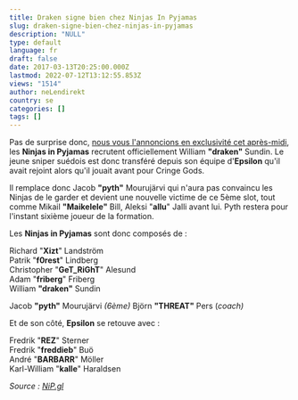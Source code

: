 ```yaml
---
title: Draken signe bien chez Ninjas In Pyjamas
slug: draken-signe-bien-chez-ninjas-in-pyjamas
description: "NULL"
type: default
language: fr
draft: false
date: 2017-03-13T20:25:00.000Z
lastmod: 2022-07-12T13:12:55.853Z
views: "1514"
author: neLendirekt
country: se
categories: []
tags: []
---
```

Pas de surprise donc, [nous vous l'annoncions en exclusivité cet après-midi](https://images/articles/draken-en-route-pour-rejoindre-nip/31), les **Ninjas in Pyjamas** recrutent officiellement William **"draken"** Sundin. Le jeune sniper suédois est donc transféré depuis son équipe d'**Epsilon** qu'il avait rejoint alors qu'il jouait avant pour Cringe Gods. 

Il remplace donc Jacob **"pyth"** Mourujärvi qui n'aura pas convaincu les Ninjas de le garder et devient une nouvelle victime de ce 5ème slot, tout comme Mikail **"Maikelele"** Bill, Aleksi "**allu**" Jalli avant lui. Pyth restera pour l'instant sixième joueur de la formation.

Les **Ninjas in Pyjamas** sont donc composés de :

Richard "**Xizt**" Landström  
Patrik "**f0rest**" Lindberg  
Christopher "**GeT\_RiGhT**" Alesund  
Adam "**friberg**" Friberg  
William **"draken"** Sundin  
  
Jacob **"pyth"** Mourujärvi _(6ème)_ 
Björn **"THREAT"** Pers (_coach)_

Et de son côté, **Epsilon** se retouve avec :

Fredrik "**REZ**" Sterner  
Fredrik "**freddieb**" Buö  
André "**BARBARR**" Möller   
Karl-William "**kalle**" Haraldsen

_Source : [NiP.gl](https://nip.gl/news/2017/annoucement-ninjas-in-pyjamas-csgo-roster-change)_
